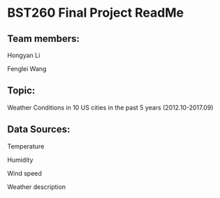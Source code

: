 # BST260 Final Project ReadMe

## Team members:

Hongyan Li

Fenglei Wang


## Topic:

Weather Conditions in 10 US cities in the past 5 years (2012.10-2017.09)

## Data Sources: 

Temperature

Humidity

Wind speed

Weather description
